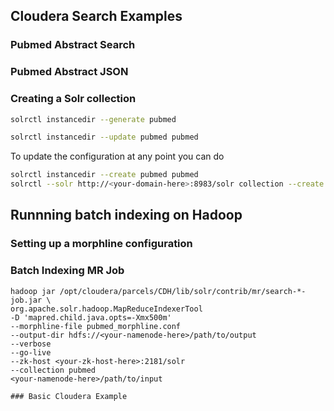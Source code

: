 

## Cloudera Search Examples

### Pubmed Abstract Search

### Pubmed Abstract JSON

### Creating a Solr collection

```sh
solrctl instancedir --generate pubmed

```

```sh
solrctl instancedir --update pubmed pubmed
```

To update the configuration at any point you can do
```sh
solrctl instancedir --create pubmed pubmed
solrctl --solr http://<your-domain-here>:8983/solr collection --create pubmed
```

## Runnning batch indexing on Hadoop

### Setting up a morphline configuration

### Batch Indexing MR Job

```
hadoop jar /opt/cloudera/parcels/CDH/lib/solr/contrib/mr/search-*-job.jar \
org.apache.solr.hadoop.MapReduceIndexerTool 
-D 'mapred.child.java.opts=-Xmx500m' 
--morphline-file pubmed_morphline.conf
--output-dir hdfs://<your-namenode-here>/path/to/output
--verbose 
--go-live 
--zk-host <your-zk-host-here>:2181/solr 
--collection pubmed 
<your-namenode-here>/path/to/input

### Basic Cloudera Example